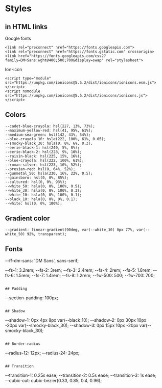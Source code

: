# Styles

## in HTML links

Google fonts
```
<link rel="preconnect" href="https://fonts.googleapis.com">
<link rel="preconnect" href="https://fonts.gstatic.com" crossorigin>
<link href="https://fonts.googleapis.com/css2?family=DM+Sans:wght@400;500;700&display=swap" rel="stylesheet">
```

Ion-icon

```
<script type="module" src="https://unpkg.com/ionicons@5.5.2/dist/ionicons/ionicons.esm.js"></script>
<script nomodule src="https://unpkg.com/ionicons@5.5.2/dist/ionicons/ionicons.js"></script>
```



## Colors

``` 
--cadet-blue-crayola: hsl(227, 13%, 73%);
--maximum-yellow-red: hsl(41, 95%, 61%);
--medium-sea-green: hsl(142, 43%, 54%);
--blue-crayola_10: hsla(222, 100%, 61%, 0.05);
--smocky-black_30: hsla(0, 0%, 6%, 0.3);
--eerie-black-1: hsl(240, 5%, 8%);
--eerie-black-2: hsl(228, 9%, 10%);
--raisin-black: hsl(225, 15%, 16%);
--blue-crayola: hsl(222, 100%, 61%);
--roman-silver: hsl(223, 10%, 52%);
--presian-red: hsl(0, 64%, 52%);
--gunmetal_50: hsla(230, 16%, 22%, 0.5);
--gainsboro: hsl(0, 0%, 85%);
--cultured: hsl(0, 0%, 93%);
--white_50: hsla(0, 0%, 100%, 0.5);
--white_30: hsla(0, 0%, 100%, 0.3);
--white_10: hsla(0, 0%, 100%, 0.1);
--black_10: hsla(0, 0%, 0%, 0.1);
--white: hsl(0, 0%, 100%);
```

## Gradient color

``` 
--gradient: linear-gradient(90deg, var(--white_10) 0px 77%, var(--white_50) 92%, transparent);
```

## Fonts

--ff-dm-sans: 'DM Sans', sans-serif;

--fs-1: 3.2rem;
--fs-2: 3rem;
--fs-3: 2.4rem;
--fs-4: 2rem;
--fs-5: 1.8rem;
--fs-6: 1.5rem;
--fs-7: 1.4rem;
--fs-8: 1.2rem;
--fw-500: 500;
--fw-700: 700;
```

## Padding

```
--section-padding: 100px;
```

## Shadow

```
--shadow-1: 0px 4px 8px var(--black_10);
--shadow-2: 0px 30px 10px -20px var(--smocky-black_30);
--shadow-3: 0px 15px 10px -20px var(--smocky-black_30);
```

## Border-radius

``` 
--radius-12: 12px;
--radius-24: 24px;
```

## Transition

``` 
--transition-1: 0.25s ease;
--transition-2: 0.5s ease;
--transition-3: 1s ease;
--cubic-out: cubic-bezier(0.33, 0.85, 0.4, 0.96);
```
